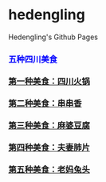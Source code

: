 # hedengling
Hedengling's Github Pages 
<html>
<head>
</head>
<body>
<div style="color:blue">
<h3>
五种四川美食
<br></br>
<a href="火锅.html">第一种美食：四川火锅</a>
<br></br>
<a href="串串.html">第二种美食：串串香</a>
<br></br>
<a href="麻婆豆腐.html">第三种美食：麻婆豆腐</a>
<br></br>
<a href="夫妻肺片.html">第四种美食：夫妻肺片</a>
<br></br>
<a href="老妈兔头.html">第五种美食：老妈兔头</a>
</h3>
</div>
</body>
</html>
